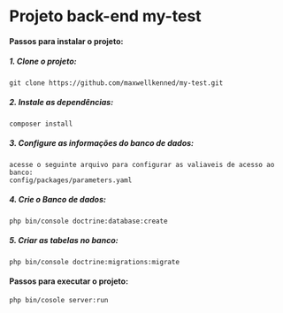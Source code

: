 # **Projeto back-end my-test**

#### Passos para instalar o projeto:
 
##### 1. Clone o projeto:
    git clone https://github.com/maxwellkenned/my-test.git

##### 2. Instale as dependências:
    composer install

##### 3. Configure as informações do banco de dados:
    acesse o seguinte arquivo para configurar as valiaveis de acesso ao banco:
    config/packages/parameters.yaml
                                                  
##### 4. Crie o Banco de dados:
    php bin/console doctrine:database:create
    
##### 5. Criar as tabelas no banco:
    php bin/console doctrine:migrations:migrate

#### Passos para executar o projeto:
    php bin/cosole server:run
